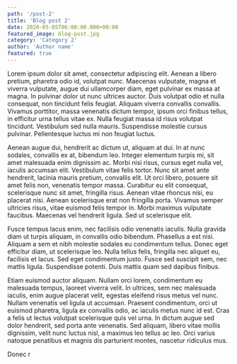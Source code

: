 ```yaml
---
path: '/post-2'
title: 'Blog post 2' 
date: 2020-05-05T06:00:00.000+00:00
featured_image: blog-post.jpg
category: 'Category 2'
author: 'Author name'
featured: true
---
```


Lorem ipsum dolor sit amet, consectetur adipiscing elit. Aenean a libero pretium, pharetra odio id, volutpat nunc. Maecenas vulputate, magna et viverra vulputate, augue dui ullamcorper diam, eget pulvinar ex massa at magna. In pulvinar dolor ut nunc ultrices auctor. Duis volutpat odio et nulla consequat, non tincidunt felis feugiat. Aliquam viverra convallis convallis. Vivamus porttitor, massa venenatis dictum tempor, ipsum orci finibus tellus, in efficitur urna tellus vitae ex. Nulla feugiat massa id risus volutpat tincidunt. Vestibulum sed nulla mauris. Suspendisse molestie cursus pulvinar. Pellentesque luctus mi non feugiat luctus.

Aenean augue dui, hendrerit ac dictum ut, aliquam at dui. In at nunc sodales, convallis ex at, bibendum leo. Integer elementum turpis mi, sit amet malesuada enim dignissim ac. Morbi nisi risus, cursus eget nulla vel, iaculis accumsan elit. Vestibulum vitae felis tortor. Nunc sit amet ante hendrerit, lacinia mauris pretium, convallis elit. Ut orci libero, posuere sit amet felis non, venenatis tempor massa. Curabitur eu elit consequat, scelerisque nunc sit amet, fringilla risus. Aenean vitae rhoncus nisi, eu placerat nisi. Aenean scelerisque erat non fringilla porta. Vivamus semper ultricies risus, vitae euismod felis tempor in. Morbi maximus vulputate faucibus. Maecenas vel hendrerit ligula. Sed ut scelerisque elit.

Fusce tempus lacus enim, nec facilisis odio venenatis iaculis. Nulla gravida diam ut turpis aliquam, in convallis odio bibendum. Phasellus a est nisi. Aliquam a sem et nibh molestie sodales eu condimentum tellus. Donec eget efficitur diam, ut scelerisque leo. Nulla tellus felis, fringilla nec aliquet eu, facilisis et lacus. Sed eget condimentum justo. Fusce sed suscipit sem, nec mattis ligula. Suspendisse potenti. Duis mattis quam sed dapibus finibus.

Etiam euismod auctor aliquam. Nullam orci lorem, condimentum eu malesuada tempus, laoreet viverra velit. In ultrices, sem nec malesuada iaculis, enim augue placerat velit, egestas eleifend risus metus vel nunc. Nullam venenatis vel ligula ut accumsan. Praesent condimentum, orci ut euismod pharetra, ligula ex convallis odio, ac iaculis metus nunc id est. Cras a felis ut lectus volutpat scelerisque quis vel urna. In dictum augue sed dolor hendrerit, sed porta ante venenatis. Sed aliquam, libero vitae mollis dignissim, velit nunc luctus nisl, a maximus leo tellus ac leo. Orci varius natoque penatibus et magnis dis parturient montes, nascetur ridiculus mus.

Donec r
